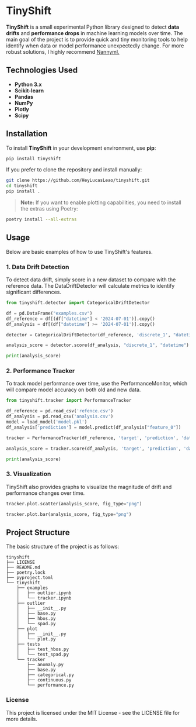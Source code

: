 # TinyShift

**TinyShift** is a small experimental Python library designed to detect **data drifts** and **performance drops** in machine learning models over time. The main goal of the project is to provide quick and tiny monitoring tools to help identify when data or model performance unexpectedly change.
For more robust solutions, I highly recommend [Nannyml.](https://github.com/NannyML/nannyml)

## Technologies Used

- **Python 3.x**
- **Scikit-learn**
- **Pandas**
- **NumPy**
- **Plotly**
- **Scipy**

## Installation

To install **TinyShift** in your development environment, use **pip**:


```bash
pip install tinyshift
```
If you prefer to clone the repository and install manually:
```bash
git clone https://github.com/HeyLucasLeao/tinyshift.git
cd tinyshift    
pip install .
```

> **Note:** If you want to enable plotting capabilities, you need to install the extras using Poetry:

```bash
poetry install --all-extras
```

## Usage
Below are basic examples of how to use TinyShift's features.
### 1. Data Drift Detection
To detect data drift, simply score in a new dataset to compare with the reference data. The DataDriftDetector will calculate metrics to identify significant differences.

```python
from tinyshift.detector import CategoricalDriftDetector

df = pd.DataFrame("examples.csv")
df_reference = df[(df["datetime"] < '2024-07-01')].copy()
df_analysis = df[(df["datetime"] >= '2024-07-01')].copy()

detector = CategoricalDriftDetector(df_reference, 'discrete_1', "datetime", "W", drift_limit='mad')

analysis_score = detector.score(df_analysis, "discrete_1", "datetime")

print(analysis_score)
```

### 2. Performance Tracker
To track model performance over time, use the PerformanceMonitor, which will compare model accuracy on both old and new data.
```python
from tinyshift.tracker import PerformanceTracker

df_reference = pd.read_csv('refence.csv')
df_analysis = pd.read_csv('analysis.csv')
model = load_model('model.pkl') 
df_analysis['prediction'] = model.predict(df_analysis["feature_0"])

tracker = PerformanceTracker(df_reference, 'target', 'prediction', 'datetime', "W")

analysis_score = tracker.score(df_analysis, 'target', 'prediction', 'datetime')

print(analysis_score)
```

### 3. Visualization
TinyShift also provides graphs to visualize the magnitude of drift and performance changes over time.
```python
tracker.plot.scatter(analysis_score, fig_type="png")

tracker.plot.bar(analysis_score, fig_type="png")
```

## Project Structure
The basic structure of the project is as follows:
```
tinyshift
├── LICENSE
├── README.md
├── poetry.lock
├── pyproject.toml
└── tinyshift
    ├── examples
    │   ├── outlier.ipynb
    │   └── tracker.ipynb
    ├── outlier
    │   ├── __init__.py
    │   ├── base.py
    │   ├── hbos.py
    │   └── spad.py
    ├── plot
    │   ├── __init__.py
    │   └── plot.py
    ├── tests
    │   ├── test_hbos.py
    │   └── test_spad.py
    └── tracker
        ├── anomaly.py
        ├── base.py
        ├── categorical.py
        ├── continuous.py
        └── performance.py      
```

### License
This project is licensed under the MIT License - see the LICENSE file for more details.
